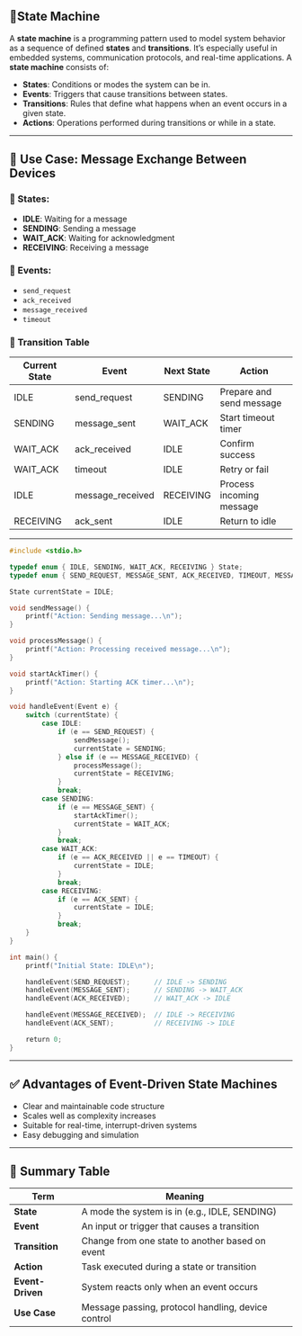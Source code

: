 ## 🧠State Machine

A **state machine** is a programming pattern used to model system behavior as a sequence of defined **states** and **transitions**. It’s especially useful in embedded systems, communication protocols, and real-time applications.
A **state machine** consists of:
- **States**: Conditions or modes the system can be in.
- **Events**: Triggers that cause transitions between states.
- **Transitions**: Rules that define what happens when an event occurs in a given state.
- **Actions**: Operations performed during transitions or while in a state.

---
## 📨 Use Case: Message Exchange Between Devices

### 📘 States:
- **IDLE**: Waiting for a message
- **SENDING**: Sending a message
- **WAIT_ACK**: Waiting for acknowledgment
- **RECEIVING**: Receiving a message

### 📩 Events:
- `send_request`
- `ack_received`
- `message_received`
- `timeout`

### 🔁 Transition Table

| Current State | Event           | Next State   | Action                    |
|---------------|------------------|--------------|----------------------------|
| IDLE          | send_request     | SENDING      | Prepare and send message  |
| SENDING       | message_sent     | WAIT_ACK     | Start timeout timer       |
| WAIT_ACK      | ack_received     | IDLE         | Confirm success           |
| WAIT_ACK      | timeout          | IDLE         | Retry or fail             |
| IDLE          | message_received | RECEIVING    | Process incoming message  |
| RECEIVING     | ack_sent         | IDLE         | Return to idle            |

---

```c
#include <stdio.h>

typedef enum { IDLE, SENDING, WAIT_ACK, RECEIVING } State;
typedef enum { SEND_REQUEST, MESSAGE_SENT, ACK_RECEIVED, TIMEOUT, MESSAGE_RECEIVED, ACK_SENT } Event;

State currentState = IDLE;

void sendMessage() {
    printf("Action: Sending message...\n");
}

void processMessage() {
    printf("Action: Processing received message...\n");
}

void startAckTimer() {
    printf("Action: Starting ACK timer...\n");
}

void handleEvent(Event e) {
    switch (currentState) {
        case IDLE:
            if (e == SEND_REQUEST) {
                sendMessage();
                currentState = SENDING;
            } else if (e == MESSAGE_RECEIVED) {
                processMessage();
                currentState = RECEIVING;
            }
            break;
        case SENDING:
            if (e == MESSAGE_SENT) {
                startAckTimer();
                currentState = WAIT_ACK;
            }
            break;
        case WAIT_ACK:
            if (e == ACK_RECEIVED || e == TIMEOUT) {
                currentState = IDLE;
            }
            break;
        case RECEIVING:
            if (e == ACK_SENT) {
                currentState = IDLE;
            }
            break;
    }
}

int main() {
    printf("Initial State: IDLE\n");

    handleEvent(SEND_REQUEST);      // IDLE -> SENDING
    handleEvent(MESSAGE_SENT);      // SENDING -> WAIT_ACK
    handleEvent(ACK_RECEIVED);      // WAIT_ACK -> IDLE

    handleEvent(MESSAGE_RECEIVED);  // IDLE -> RECEIVING
    handleEvent(ACK_SENT);          // RECEIVING -> IDLE

    return 0;
}

```

---

## ✅ Advantages of Event-Driven State Machines

- Clear and maintainable code structure  
- Scales well as complexity increases  
- Suitable for real-time, interrupt-driven systems  
- Easy debugging and simulation  

---
## 📌 Summary Table

| Term              | Meaning                                                |
|-------------------|--------------------------------------------------------|
| **State**         | A mode the system is in (e.g., IDLE, SENDING)         |
| **Event**         | An input or trigger that causes a transition          |
| **Transition**    | Change from one state to another based on event       |
| **Action**        | Task executed during a state or transition            |
| **Event-Driven**  | System reacts only when an event occurs               |
| **Use Case**      | Message passing, protocol handling, device control    |
